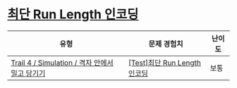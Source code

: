 # [최단 Run Length 인코딩](https://www.codetree.ai/trails/complete/curated-cards/test-shortest-run-length-encoding)

|유형|문제 경험치|난이도|
|---|---|---|
|[Trail 4 / Simulation / 격자 안에서 밀고 당기기](https://www.codetree.ai/trail-info/intermediate-low/)|[[Test]최단 Run Length 인코딩](https://www.codetree.ai/trails/complete/curated-cards/test-shortest-run-length-encoding/)|보통|

